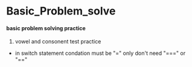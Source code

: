# Basic_Problem_solve
#### basic problem solving practice
1. vowel and consonent test practice
- in switch statement condation must be "=" only don't need "===" or "=="
